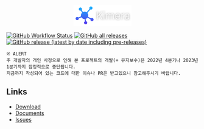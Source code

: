 <p align="center">
  <img src="docs/res/kimera_type.png" width="30%"/>
  <br>
</p>

[![GitHub Workflow Status](https://img.shields.io/github/workflow/status/project-kimera/kimera/Release?logo=github&style=flat-square)](https://github.com/project-kimera/kimera/actions)
[![GitHub all releases](https://img.shields.io/github/downloads/project-kimera/kimera/total?style=flat-square)](https://github.com/project-kimera/kimera/releases/latest)
[![GitHub release (latest by date including pre-releases)](https://img.shields.io/github/v/release/project-kimera/kimera?include_prereleases&style=flat-square)](https://github.com/project-kimera/kimera/releases)

```
※ ALERT
주 개발자의 개인 사정으로 인해 본 프로젝트의 개발(+ 유지보수)은 2022년 4분기나 2023년 1분기까지 잠정적으로 중단됩니다.
지금까지 작성되어 있는 코드에 대한 이슈나 PR은 받고있으니 참고해주시기 바랍니다.
```

## Links
 * [Download](https://github.com/project-kimera/kimera/releases)
 * [Documents](https://github.com/project-kimera/kimera/tree/main/docs)
 * [Issues](https://github.com/project-kimera/kimera/issues)
